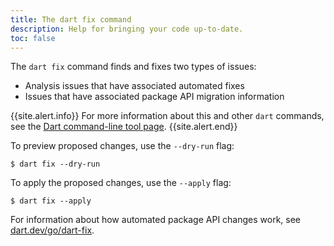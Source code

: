 ```yaml
---
title: The dart fix command
description: Help for bringing your code up-to-date.
toc: false
---
```


The `dart fix` command finds and fixes two types of issues:

* Analysis issues that have associated automated fixes
* Issues that have associated package API migration information

{{site.alert.info}}
  For more information about this and other `dart` commands,
  see the [Dart command-line tool page](/tools/dart-tool).
{{site.alert.end}}

To preview proposed changes, use the `--dry-run` flag:

```terminal
$ dart fix --dry-run
```

To apply the proposed changes, use the `--apply` flag:

```terminal
$ dart fix --apply
```

For information about how automated package API changes work,
see [dart.dev/go/dart-fix](/go/dart-fix).

